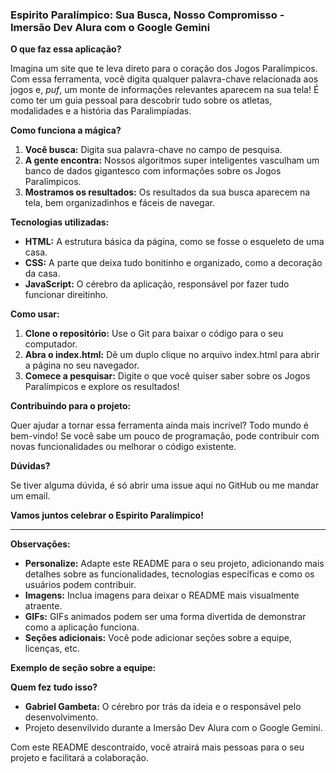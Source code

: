 
###  Espirito Paralímpico: Sua Busca, Nosso Compromisso  - Imersão Dev Alura com o Google Gemini

**O que faz essa aplicação?**

Imagina um site que te leva direto para o coração dos Jogos Paralímpicos. Com essa ferramenta, você digita qualquer palavra-chave relacionada aos jogos e, *puf*, um monte de informações relevantes aparecem na sua tela! É como ter um guia pessoal para descobrir tudo sobre os atletas, modalidades e a história das Paralimpíadas.

**Como funciona a mágica?**

1. **Você busca:** Digita sua palavra-chave no campo de pesquisa.
2. **A gente encontra:** Nossos algoritmos super inteligentes vasculham um banco de dados gigantesco com informações sobre os Jogos Paralímpicos.
3. **Mostramos os resultados:** Os resultados da sua busca aparecem na tela, bem organizadinhos e fáceis de navegar.

**Tecnologias utilizadas:**

* **HTML:** A estrutura básica da página, como se fosse o esqueleto de uma casa.
* **CSS:** A parte que deixa tudo bonitinho e organizado, como a decoração da casa.
* **JavaScript:** O cérebro da aplicação, responsável por fazer tudo funcionar direitinho.

**Como usar:**

1. **Clone o repositório:** Use o Git para baixar o código para o seu computador.
2. **Abra o index.html:** Dê um duplo clique no arquivo index.html para abrir a página no seu navegador.
3. **Comece a pesquisar:** Digite o que você quiser saber sobre os Jogos Paralímpicos e explore os resultados!

**Contribuindo para o projeto:**

Quer ajudar a tornar essa ferramenta ainda mais incrível? Todo mundo é bem-vindo! Se você sabe um pouco de programação, pode contribuir com novas funcionalidades ou melhorar o código existente.

**Dúvidas?**

Se tiver alguma dúvida, é só abrir uma issue aqui no GitHub ou me mandar um email.

**Vamos juntos celebrar o Espirito Paralímpico!**

---

**Observações:**

* **Personalize:** Adapte este README para o seu projeto, adicionando mais detalhes sobre as funcionalidades, tecnologias específicas e como os usuários podem contribuir.
* **Imagens:** Inclua imagens para deixar o README mais visualmente atraente.
* **GIFs:** GIFs animados podem ser uma forma divertida de demonstrar como a aplicação funciona.
* **Seções adicionais:** Você pode adicionar seções sobre a equipe, licenças, etc.

**Exemplo de seção sobre a equipe:**

**Quem fez tudo isso?**

* **Gabriel Gambeta:** O cérebro por trás da ideia e o responsável pelo desenvolvimento.
* Projeto desenvilvido durante a Imersão Dev Alura com o Google Gemini.

Com este README descontraído, você atrairá mais pessoas para o seu projeto e facilitará a colaboração. 


